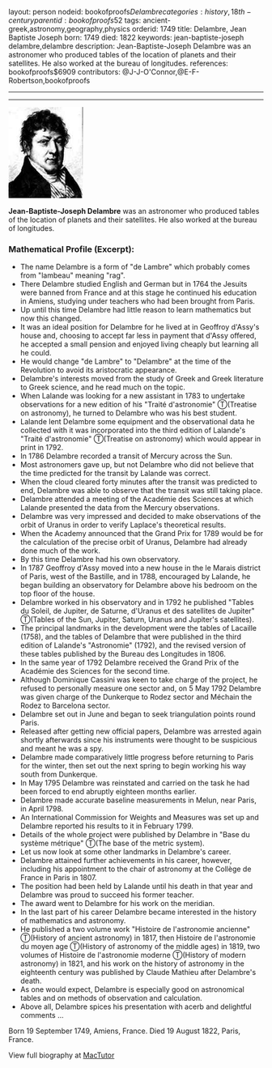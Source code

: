 layout: person
nodeid: bookofproofs$Delambre
categories: history,18th-century
parentid: bookofproofs$52
tags: ancient-greek,astronomy,geography,physics
orderid: 1749
title: Delambre, Jean Baptiste Joseph
born: 1749
died: 1822
keywords: jean-baptiste-joseph delambre,delambre
description: Jean-Baptiste-Joseph Delambre was an astronomer who produced tables of the location of planets and their satellites. He also worked at the bureau of longitudes.
references: bookofproofs$6909
contributors: @J-J-O'Connor,@E-F-Robertson,bookofproofs

---



---

![Delambre.jpg](https://github.com/bookofproofs/bookofproofs.github.io/blob/main/_sources/_assets/images/portraits/Delambre.jpg?raw=true)

**Jean-Baptiste-Joseph  Delambre** was an astronomer who produced tables of the location of planets and their satellites. He also worked at the bureau of longitudes.

### Mathematical Profile (Excerpt):
* The name Delambre is a form of "de Lambre" which probably comes from "lambeau" meaning "rag".
* There Delambre studied English and German but in 1764 the Jesuits were banned from France and at this stage he continued his education in Amiens, studying under teachers who had been brought from Paris.
* Up until this time Delambre had little reason to learn mathematics but now this changed.
* It was an ideal position for Delambre for he lived at in Geoffroy d'Assy's house and, choosing to accept far less in payment that d'Assy offered, he accepted a small pension and enjoyed living cheaply but learning all he could.
* He would change "de Lambre" to "Delambre" at the time of the Revolution to avoid its aristocratic appearance.
* Delambre's interests moved from the study of Greek and Greek literature to Greek science, and he read much on the topic.
* When Lalande was looking for a new assistant in 1783 to undertake observations for a new edition of his "Traité d'astronomie" Ⓣ(Treatise on astronomy), he turned to Delambre who was his best student.
* Lalande lent Delambre some equipment and the observational data he collected with it was incorporated into the third edition of Lalande's "Traité d'astronomie" Ⓣ(Treatise on astronomy) which would appear in print in 1792.
* In 1786 Delambre recorded a transit of Mercury across the Sun.
* Most astronomers gave up, but not Delambre who did not believe that the time predicted for the transit by Lalande was correct.
* When the cloud cleared forty minutes after the transit was predicted to end, Delambre was able to observe that the transit was still taking place.
* Delambre attended a meeting of the Académie des Sciences at which Lalande presented the data from the Mercury observations.
* Delambre was very impressed and decided to make observations of the orbit of Uranus in order to verify Laplace's theoretical results.
* When the Academy announced that the Grand Prix for 1789 would be for the calculation of the precise orbit of Uranus, Delambre had already done much of the work.
* By this time Delambre had his own observatory.
* In 1787 Geoffroy d'Assy moved into a new house in the le Marais district of Paris, west of the Bastille, and in 1788, encouraged by Lalande, he began building an observatory for Delambre above his bedroom on the top floor of the house.
* Delambre worked in his observatory and in 1792 he published "Tables du Soleil, de Jupiter, de Saturne, d'Uranus et des satellites de Jupiter" Ⓣ(Tables of the Sun, Jupiter, Saturn, Uranus and Jupiter's satellites).
* The principal landmarks in the development were the tables of Lacaille (1758), and the tables of Delambre that were published in the third edition of Lalande's "Astronomie" (1792), and the revised version of these tables published by the Bureau des Longitudes in 1806.
* In the same year of 1792 Delambre received the Grand Prix of the Académie des Sciences for the second time.
* Although Dominique Cassini was keen to take charge of the project, he refused to personally measure one sector and, on 5 May 1792 Delambre was given charge of the Dunkerque to Rodez sector and Méchain the Rodez to Barcelona sector.
* Delambre set out in June and began to seek triangulation points round Paris.
* Released after getting new official papers, Delambre was arrested again shortly afterwards since his instruments were thought to be suspicious and meant he was a spy.
* Delambre made comparatively little progress before returning to Paris for the winter, then set out the next spring to begin working his way south from Dunkerque.
* In May 1795 Delambre was reinstated and carried on the task he had been forced to end abruptly eighteen months earlier.
* Delambre made accurate baseline measurements in Melun, near Paris, in April 1798.
* An International Commission for Weights and Measures was set up and Delambre reported his results to it in February 1799.
* Details of the whole project were published by Delambre in "Base du système métrique" Ⓣ(The base of the metric system).
* Let us now look at some other landmarks in Delambre's career.
* Delambre attained further achievements in his career, however, including his appointment to the chair of astronomy at the Collège de France in Paris in 1807.
* The position had been held by Lalande until his death in that year and Delambre was proud to succeed his former teacher.
* The award went to Delambre for his work on the meridian.
* In the last part of his career Delambre became interested in the history of mathematics and astronomy.
* He published a two volume work "Histoire de l'astronomie ancienne" Ⓣ(History of ancient astronomy) in 1817, then Histoire de l'astronomie du moyen age Ⓣ(History of astronomy of the middle ages) in 1819, two volumes of Histoire de l'astronomie moderne Ⓣ(History of modern astronomy) in 1821, and his work on the history of astronomy in the eighteenth century was published by Claude Mathieu after Delambre's death.
* As one would expect, Delambre is especially good on astronomical tables and on methods of observation and calculation.
* Above all, Delambre spices his presentation with acerb and delightful comments ...

Born 19 September 1749, Amiens, France. Died 19 August 1822, Paris, France.

View full biography at [MacTutor](https://mathshistory.st-andrews.ac.uk/Biographies/Delambre/)
